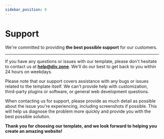 ```yaml
---
sidebar_position: 8
---
```


# Support

We're committed to providing **the best possible support** for our customers.

---

If you have any questions or issues with our template, please don't hesitate to contact us at **help@div.zone**. We'll do our best to get back to you within 24 hours on weekdays.

Please note that our support covers assistance with any bugs or issues related to the template itself. We can't provide help with customization, third-party plugins or software, or general web development questions.

When contacting us for support, please provide as much detail as possible about the issue you're experiencing, including screenshots if possible. This will help us diagnose the problem more quickly and provide you with the best possible solution.

<!-- We offer one year of free support with our template purchase. After that, we're happy to provide additional support on a per-hour basis. -->

**Thank you for choosing our template, and we look forward to helping you create an amazing website!**
